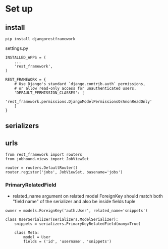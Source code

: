 # Set up

## install
```
pip install djangorestframework
```

settings.py
```
INSTALLED_APPS = (
    ...
    'rest_framework',
)

REST_FRAMEWORK = {
    # Use Django's standard `django.contrib.auth` permissions,
    # or allow read-only access for unauthenticated users.
    'DEFAULT_PERMISSION_CLASSES': [
        'rest_framework.permissions.DjangoModelPermissionsOrAnonReadOnly'
    ]
}

```
## serializers


## urls
```
from rest_framework import routers
from jobhound.views import JobViewSet

router = routers.DefaultRouter()
router.register('jobs', JobViewSet, basename='jobs')
```

### PrimaryRelatedField

- related_name argument on related model ForeignKey should match both "field name" of the serializer and also be inside fields tuple
```
owner = models.ForeignKey('auth.User', related_name='snippets')

class UserSerializer(serializers.ModelSerializer):
    snippets = serializers.PrimaryKeyRelatedField(many=True)

    class Meta:
        model = User
        fields = ('id', 'username', 'snippets')
```


